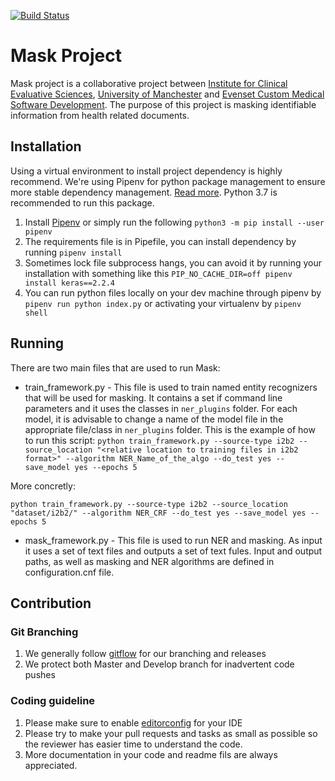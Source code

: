 [![Build Status](https://travis-ci.com/icescentral/mask.svg?token=JiqKgisBJvSwPnKWKxhV&branch=develop)](https://travis-ci.com/icescentral/mask)

# Mask Project

Mask project is a collaborative project between [Institute for Clinical Evaluative Sciences](https://www.ices.on.ca/), [University of
Manchester](https://www.manchester.ac.uk/) and [Evenset Custom Medical Software Development](https://evenset.com). The purpose of this project is masking identifiable information from health related documents.

## Installation

Using a virtual environment to install project dependency is highly recommend. We're using Pipenv for python package management to ensure more stable dependency management.
[Read more](https://realpython.com/pipenv-guide/). Python 3.7 is recommended to run this package.

1. Install [Pipenv](https://docs.pipenv.org/en/latest/install/)
or simply run the following `python3 -m pip install --user pipenv`
2. The requirements file is in Pipefile, you can install dependency by running `pipenv install`
3. Sometimes lock file subprocess hangs, you can avoid it by running your installation with something like this `PIP_NO_CACHE_DIR=off pipenv install keras==2.2.4`
4. You can run python files locally on your dev machine through pipenv by `pipenv run python index.py` or activating your virtualenv by `pipenv shell`

## Running

There are two main files that are used to run Mask:
- train_framework.py - This file is used to train named entity recognizers that will be used for masking. It contains a set if command line parameters and it uses the classes in `ner_plugins` folder. For each model, it is advisable to change a name of the model file in the appropriate file/class in `ner_plugins` folder. This is the example of how to run this script:
`python train_framework.py --source-type i2b2 --source_location "<relative location to training files in i2b2 format>" --algorithm NER_Name_of_the_algo --do_test yes --save_model yes --epochs 5`

More concretly:

`python train_framework.py --source-type i2b2 --source_location "dataset/i2b2/" --algorithm NER_CRF --do_test yes --save_model yes --epochs 5`

- mask_framework.py - This file is used to run NER and masking. As input it uses a set of text files and outputs a set of text fules. Input and output paths, as well as masking and NER algorithms are defined in configuration.cnf file. 


## Contribution

### Git Branching

1. We generally follow [gitflow](https://datasift.github.io/gitflow/IntroducingGitFlow.html) for our branching and releases
2. We protect both Master and Develop branch for inadvertent code pushes

### Coding guideline

1. Please make sure to enable [editorconfig](https://editorconfig.org/) for your IDE
2. Please try to make your pull requests and tasks as small as possible so the reviewer has easier time to understand the code.
3. More documentation in your code and readme fils are always appreciated.
